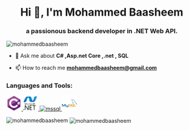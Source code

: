 <h1 align="center">Hi 👋, I'm Mohammed Baasheem</h1>
<h3 align="center">a passionous backend developer in .NET Web API.</h3>

<p align="left"> <img src="https://komarev.com/ghpvc/?username=mohammedbaasheem&label=Profile%20views&color=0e75b6&style=flat" alt="mohammedbaasheem" /> </p>

- 💬 Ask me about **C# ,Asp.net Core ,.net , SQL**

- 📫 How to reach me **mohammedbaasheem@gmail.com**


<p align="left">
</p>

<h3 align="left">Languages and Tools:</h3>
<p align="left"> <a href="https://www.w3schools.com/cs/" target="_blank" rel="noreferrer"> <img src="https://raw.githubusercontent.com/devicons/devicon/master/icons/csharp/csharp-original.svg" alt="csharp" width="40" height="40"/> </a> <a href="https://dotnet.microsoft.com/" target="_blank" rel="noreferrer"> <img src="https://raw.githubusercontent.com/devicons/devicon/master/icons/dot-net/dot-net-original-wordmark.svg" alt="dotnet" width="40" height="40"/> </a> <a href="https://www.microsoft.com/en-us/sql-server" target="_blank" rel="noreferrer"> <img src="https://www.svgrepo.com/show/303229/microsoft-sql-server-logo.svg" alt="mssql" width="40" height="40"/> </a> <a href="https://www.mysql.com/" target="_blank" rel="noreferrer"> <img src="https://raw.githubusercontent.com/devicons/devicon/master/icons/mysql/mysql-original-wordmark.svg" alt="mysql" width="40" height="40"/> </a> </p>

<p><img align="left" src="https://github-readme-stats.vercel.app/api/top-langs?username=mohammedbaasheem&show_icons=true&locale=en&layout=compact" alt="mohammedbaasheem" /></p>

<p>&nbsp;<img align="center" src="https://github-readme-stats.vercel.app/api?username=mohammedbaasheem&show_icons=true&locale=en" alt="mohammedbaasheem" /></p>


